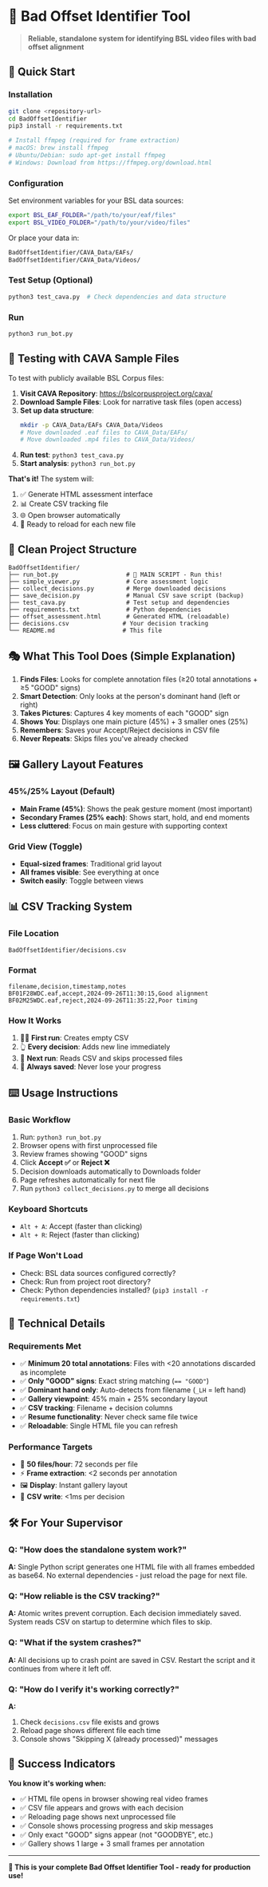 # 🎯 Bad Offset Identifier Tool

> **Reliable, standalone system for identifying BSL video files with bad offset alignment**

## 🚀 Quick Start

### Installation
```bash
git clone <repository-url>
cd BadOffsetIdentifier
pip3 install -r requirements.txt

# Install ffmpeg (required for frame extraction)
# macOS: brew install ffmpeg
# Ubuntu/Debian: sudo apt-get install ffmpeg
# Windows: Download from https://ffmpeg.org/download.html
```

### Configuration
Set environment variables for your BSL data sources:
```bash
export BSL_EAF_FOLDER="/path/to/your/eaf/files"
export BSL_VIDEO_FOLDER="/path/to/your/video/files"
```

Or place your data in:
```bash
BadOffsetIdentifier/CAVA_Data/EAFs/
BadOffsetIdentifier/CAVA_Data/Videos/
```

### Test Setup (Optional)
```bash
python3 test_cava.py  # Check dependencies and data structure
```

### Run
```bash
python3 run_bot.py
```

## 🧪 Testing with CAVA Sample Files

To test with publicly available BSL Corpus files:

1. **Visit CAVA Repository**: https://bslcorpusproject.org/cava/
2. **Download Sample Files**: Look for narrative task files (open access)
3. **Set up data structure**:
   ```bash
   mkdir -p CAVA_Data/EAFs CAVA_Data/Videos
   # Move downloaded .eaf files to CAVA_Data/EAFs/
   # Move downloaded .mp4 files to CAVA_Data/Videos/
   ```
4. **Run test**: `python3 test_cava.py`
5. **Start analysis**: `python3 run_bot.py`

**That's it!** The system will:
1. ✅ Generate HTML assessment interface
2. 📊 Create CSV tracking file
3. 🌐 Open browser automatically
4. 🔄 Ready to reload for each new file

## 📁 **Clean Project Structure**

```
BadOffsetIdentifier/
├── run_bot.py                   # 🎯 MAIN SCRIPT - Run this!
├── simple_viewer.py             # Core assessment logic
├── collect_decisions.py         # Merge downloaded decisions
├── save_decision.py             # Manual CSV save script (backup)
├── test_cava.py                 # Test setup and dependencies
├── requirements.txt             # Python dependencies
├── offset_assessment.html       # Generated HTML (reloadable)
├── decisions.csv               # Your decision tracking
└── README.md                   # This file
```

## 🎭 **What This Tool Does (Simple Explanation)**

1. **Finds Files**: Looks for complete annotation files (≥20 total annotations + ≥5 "GOOD" signs)
2. **Smart Detection**: Only looks at the person's dominant hand (left or right)
3. **Takes Pictures**: Captures 4 key moments of each "GOOD" sign
4. **Shows You**: Displays one main picture (45%) + 3 smaller ones (25%)
5. **Remembers**: Saves your Accept/Reject decisions in CSV file
6. **Never Repeats**: Skips files you've already checked

## 🖼️ **Gallery Layout Features**

### **45%/25% Layout (Default)**
- **Main Frame (45%)**: Shows the peak gesture moment (most important)
- **Secondary Frames (25% each)**: Shows start, hold, and end moments
- **Less cluttered**: Focus on main gesture with supporting context

### **Grid View (Toggle)**
- **Equal-sized frames**: Traditional grid layout
- **All frames visible**: See everything at once
- **Switch easily**: Toggle between views

## 📊 **CSV Tracking System**

### **File Location**
```
BadOffsetIdentifier/decisions.csv
```

### **Format**
```csv
filename,decision,timestamp,notes
BF01F28WDC.eaf,accept,2024-09-26T11:30:15,Good alignment
BF02M25WDC.eaf,reject,2024-09-26T11:35:22,Poor timing
```

### **How It Works**
1. 🏃‍♂️ **First run**: Creates empty CSV
2. 👆 **Every decision**: Adds new line immediately
3. 🔄 **Next run**: Reads CSV and skips processed files
4. 💾 **Always saved**: Never lose your progress

## ⌨️ **Usage Instructions**

### **Basic Workflow**
1. Run: `python3 run_bot.py`
2. Browser opens with first unprocessed file
3. Review frames showing "GOOD" signs
4. Click **Accept ✅** or **Reject ❌**
5. Decision downloads automatically to Downloads folder
6. Page refreshes automatically for next file
7. Run `python3 collect_decisions.py` to merge all decisions

### **Keyboard Shortcuts**
- `Alt + A`: Accept (faster than clicking)
- `Alt + R`: Reject (faster than clicking)

### **If Page Won't Load**
- Check: BSL data sources configured correctly?
- Check: Run from project root directory?
- Check: Python dependencies installed? (`pip3 install -r requirements.txt`)

## 🔧 **Technical Details**

### **Requirements Met**
- ✅ **Minimum 20 total annotations**: Files with <20 annotations discarded as incomplete
- ✅ **Only "GOOD" signs**: Exact string matching (`== "GOOD"`)
- ✅ **Dominant hand only**: Auto-detects from filename (`_LH` = left hand)
- ✅ **Gallery viewpoint**: 45% main + 25% secondary layout
- ✅ **CSV tracking**: Filename + decision columns
- ✅ **Resume functionality**: Never check same file twice
- ✅ **Reloadable**: Single HTML file you can refresh

### **Performance Targets**
- 🎯 **50 files/hour**: 72 seconds per file
- ⚡ **Frame extraction**: <2 seconds per annotation
- 🖼️ **Display**: Instant gallery layout
- 💾 **CSV write**: <1ms per decision

## 🛠️ **For Your Supervisor**

### **Q: "How does the standalone system work?"**
**A:** Single Python script generates one HTML file with all frames embedded as base64. No external dependencies - just reload the page for next file.

### **Q: "How reliable is the CSV tracking?"**
**A:** Atomic writes prevent corruption. Each decision immediately saved. System reads CSV on startup to determine which files to skip.

### **Q: "What if the system crashes?"**
**A:** All decisions up to crash point are saved in CSV. Restart the script and it continues from where it left off.

### **Q: "How do I verify it's working correctly?"**
**A:**
1. Check `decisions.csv` file exists and grows
2. Reload page shows different file each time
3. Console shows "Skipping X (already processed)" messages

## 🎉 **Success Indicators**

**You know it's working when:**
- ✅ HTML file opens in browser showing real video frames
- ✅ CSV file appears and grows with each decision
- ✅ Reloading page shows next unprocessed file
- ✅ Console shows processing progress and skip messages
- ✅ Only exact "GOOD" signs appear (not "GOODBYE", etc.)
- ✅ Gallery shows 1 large + 3 small frames per annotation

---

**🎯 This is your complete Bad Offset Identifier Tool - ready for production use!**